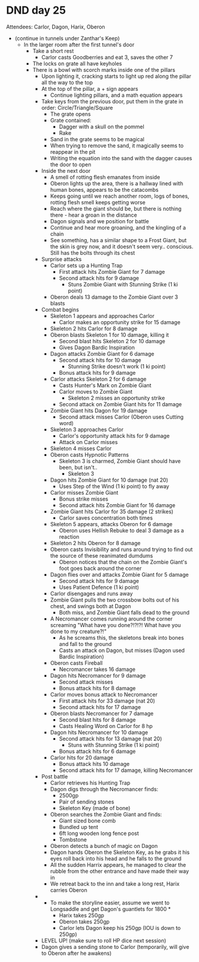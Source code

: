 # DND day 25
Attendees: Carlor, Dagon, Harix, Oberon

- (continue in tunnels under Zanthar's Keep)
    - In the larger room after the first tunnel's door
        - Take a short rest
            - Carlor casts Goodberries and eat 3, saves the other 7
        - The locks on grate all have keyholes
        - There is a bowl with scorch marks inside one of the pillars
            - Upon lighting it, cracking starts to light up red along the pillar all the way to the top
            - At the top of the pillar, a + sign appears
                - Continue lighting pillars, and a math equation appears
            - Take keys from the previous door, put them in the grate in order: Circle/Triangle/Square
                - The grate opens
                - Grate contained:
                    - Dagger with a skull on the pommel
                    - Rake
                - Sand in the grate seems to be magical
                - When trying to remove the sand, it magically seems to reappear in the pit
                - Writing the equation into the sand with the dagger causes the door to open
            - Inside the next door
                - A smell of rotting flesh emanates from inside
                - Oberon lights up the area, there is a hallway lined with human bones, appears to be the catacombs
                - Keeps going until we reach another room, logs of bones, rotting flesh smell keeps getting worse
                - Reach where the giant should be, but there is nothing there - hear a groan in the distance
                - Dagon signals and we position for battle
                - Continue and hear more groaning, and the kingling of a chain
                - See something, has a similar shape to a Frost Giant, but the skin is grey now, and it doesn't seem very.. conscious. Still has the bolts through its chest
            - Surprise attacks
                - Carlor sets up a Hunting Trap
                    - First attack hits Zombie Giant for 7 damage
                    - Second attack hits for 9 damage
                        - Stuns Zombie Giant with Stunning Strike (1 ki point)
                - Oberon deals 13 damage to the Zombie Giant over 3 blasts
            - Combat begins
                - Skeleton 1 appears and approaches Carlor
                    - Carlor makes an opportunity strike for 15 damage
                - Skeleton 2 hits Carlor for 8 damage
                - Oberon blasts Skeleton 1 for 10 damage, killing it
                    - Second blast hits Skeleton 2 for 10 damage
                    - Gives Dagon Bardic Inspiration
                - Dagon attacks Zombie Giant for 6 damage
                    - Second attack hits for 10 damage
                        - Stunning Strike doesn't work (1 ki point)
                    - Bonus attack hits for 9 damage
                - Carlor attacks Skeleton 2 for 6 damage
                    - Casts Hunter's Mark on Zombie Giant
                    - Carlor moves to Zombie Giant
                        - Skeleton 2 misses an opportunity strike
                    - Second attack on Zombie Giant hits for 11 damage
                - Zombie Giant hits Dagon for 19 damage
                    - Second attack misses Carlor (Oberon uses Cutting word)
                - Skeleton 3 approaches Carlor
                    - Carlor's opportunity attack hits for 9 damage
                    - Attack on Carlor misses
                - Skeleton 4 misses Carlor
                - Oberon casts Hypnotic Patterns
                    - Skeleton 3 is charmed, Zombie Giant should have been, but isn't..
                        - Skeleton 3
                - Dagon hits Zombie Giant for 10 damage (nat 20)
                    - Uses Step of the Wind (1 ki point) to fly away
                - Carlor misses Zombie Giant
                    - Bonus strike misses
                    - Second attack hits Zombie Giant for 16 damage
                - Zombie Giant hits Carlor for 35 damage (2 strikes)
                    - Carlor saves concentration both times
                - Skeleton 5 appears, attacks Oberon for 6 damage
                    - Oberon uses Hellish Rebuke to deal 3 damage as a reaction
                - Skeleton 2 hits Oberon for 8 damage
                - Oberon casts Invisibility and runs around trying to find out the source of these reanimated dumdums
                    - Oberon notices that the chain on the Zombie Giant's foot goes back around the corner
                - Dagon flies over and attacks Zombie Giant for 5 damage
                    - Second attack hits for 9 damage
                    - Uses Patient Defence (1 ki point)
                - Carlor disengages and runs away
                - Zombie Giant pulls the two crossbow bolts out of his chest, and swings both at Dagon
                    - Both miss, and Zombie Giant falls dead to the ground
                - A Necromancer comes running around the corner screaming "What have you done?!?!?! What have you done to my creature?!"
                    - As he screams this, the skeletons break into bones and fall to the ground
                    - Casts an attack on Dagon, but misses (Dagon used Bardic Inspiration)
                - Oberon casts Fireball
                    - Necromancer takes 16 damage
                - Dagon hits Necromancer for 9 damage
                    - Second attack misses
                    - Bonus attack hits for 8 damage
                - Carlor moves bonus attack to Necromancer
                    - First attack hits for 33 damage (nat 20)
                    - Second attack hits for 17 damage
                - Oberon blasts Necromancer for 7 damage
                    - Second blast hits for 8 damage
                    - Casts Healing Word on Carlor for 8 hp
                - Dagon hits Necromancer for 10 damage
                    - Second attack hits for 13 damage (nat 20)
                        - Stuns with Stunning Strike (1 ki point)
                    - Bonus attack hits for 6 damage
                - Carlor hits for 20 damage
                    - Bonus attack hits 10 damage
                    - Second attack hits for 17 damage, killing Necromancer
            - Post battle
                - Carlor retrieves his Hunting Trap
                - Dagon digs through the Necromancer finds:
                    - 2500gp
                    - Pair of sending stones
                    - Skeleton Key (made of bone)
                - Oberon searches the Zombie Giant and finds:
                    - Giant sized bone comb
                    - Bundled up tent
                    - 6ft long wooden long fence post
                    - Tombstone
                - Oberon detects a bunch of magic on Dagon
                - Dagon hands Oberon the Skeleton Key, as he grabs it his eyes roll back into his head and he falls to the ground
                - All the sudden Harrix appears, he managed to clear the rubble from the other entrance and have made their way in
                - We retreat back to the inn and take a long rest, Harix carries Oberon
            - * To make the storyline easier, assume we went to Longsaddle and get Dagon's guantlets for 1800 *
                - Harix takes 250gp
                - Oberon takes 250gp
                - Carlor lets Dagon keep his 250gp (IOU is down to 250gp)
            - LEVEL UP! (make sure to roll HP dice next session)
            - Dagon gives a sending stone to Carlor (temporarily, will give to Oberon after he awakens)
